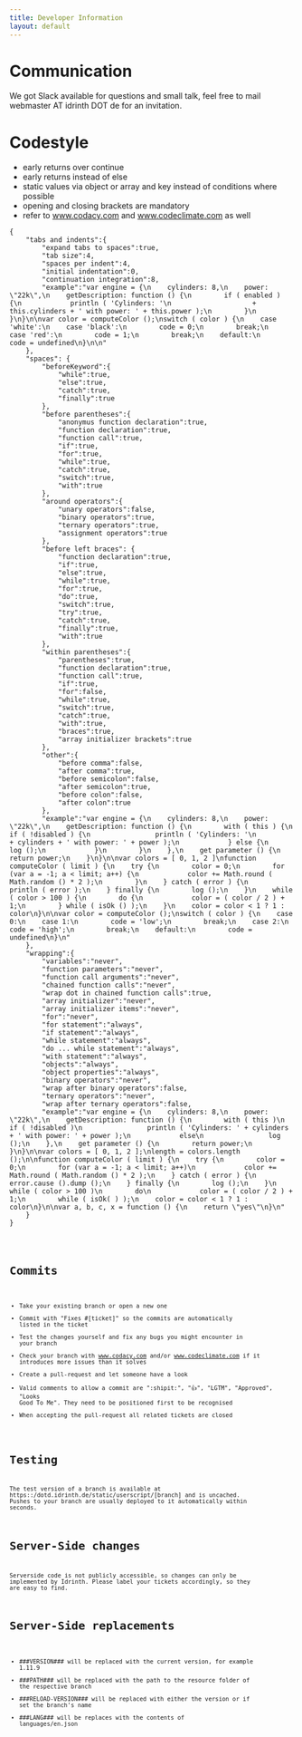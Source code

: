 ```yaml
---
title: Developer Information
layout: default
---
```

# Communication

We got Slack available for questions and small talk, feel free to mail webmaster AT idrinth DOT de for an invitation.

# Codestyle

- early returns over continue
- early returns instead of else
- static values via object or array and key instead of conditions where possible
- opening and closing brackets are mandatory
- refer to www.codacy.com and www.codeclimate.com as well
<pre><code>{
    "tabs and indents":{
        "expand tabs to spaces":true,
        "tab size":4,
        "spaces per indent":4,
        "initial indentation":0,
        "continuation integration":8,
        "example":"var engine = {\n    cylinders: 8,\n    power: \"22k\",\n    getDescription: function () {\n        if ( enabled ) {\n            println ( 'Cylinders: '\n                    + this.cylinders + ' with power: ' + this.power );\n        }\n    }\n}\n\nvar color = computeColor ();\nswitch ( color ) {\n    case 'white':\n    case 'black':\n        code = 0;\n        break;\n    case 'red':\n        code = 1;\n        break;\n    default:\n        code = undefined\n}\n\n"
    },
    "spaces": {
        "beforeKeyword":{
            "while":true,
            "else":true,
            "catch":true,
            "finally":true
        },
        "before parentheses":{
            "anonymus function declaration":true,
            "function declaration":true,
            "function call":true,
            "if":true,
            "for":true,
            "while":true,
            "catch":true,
            "switch":true,
            "with":true
        },
        "around operators":{
            "unary operators":false,
            "binary operators":true,
            "ternary operators":true,
            "assignment operators":true
        },
        "before left braces": {
            "function declaration":true,
            "if":true,
            "else":true,
            "while":true,
            "for":true,
            "do":true,
            "switch":true,
            "try":true,
            "catch":true,
            "finally":true,
            "with":true
        },
        "within parentheses":{
            "parentheses":true,
            "function declaration":true,
            "function call":true,
            "if":true,
            "for":false,
            "while":true,
            "switch":true,
            "catch":true,
            "with":true,
            "braces":true,
            "array initializer brackets":true
        },
        "other":{
            "before comma":false,
            "after comma":true,
            "before semicolon":false,
            "after semicolon":true,
            "before colon":false,
            "after colon":true
        },
        "example":"var engine = {\n    cylinders: 8,\n    power: \"22k\",\n    getDescription: function () {\n        with ( this ) {\n            if ( !disabled ) {\n                println ( 'Cylinders: '\n                        + cylinders + ' with power: ' + power );\n            } else {\n                log ();\n            }\n        }\n    },\n    get parameter () {\n        return power;\n    }\n}\n\nvar colors = [ 0, 1, 2 ]\nfunction computeColor ( limit ) {\n    try {\n        color = 0;\n        for (var a = -1; a < limit; a++) {\n            color += Math.round ( Math.random () * 2 );\n        }\n    } catch ( error ) {\n        println ( error );\n    } finally {\n        log ();\n    }\n    while ( color > 100 ) {\n        do {\n            color = ( color / 2 ) + 1;\n        } while ( isOk () );\n    }\n    color = color < 1 ? 1 : color\n}\n\nvar color = computeColor ();\nswitch ( color ) {\n    case 0:\n    case 1:\n        code = 'low';\n        break;\n    case 2:\n        code = 'high';\n        break;\n    default:\n        code = undefined\n}\n"
    },
    "wrapping":{
        "variables":"never",
        "function parameters":"never",
        "function call arguments":"never",
        "chained function calls":"never",
        "wrap dot in chained function calls":true,
        "array initializer":"never",
        "array initializer items":"never",
        "for":"never",
        "for statement":"always",
        "if statement":"always",
        "while statement":"always",
        "do ... while statement":"always",
        "with statement":"always",
        "objects":"always",
        "object properties":"always",
        "binary operators":"never",
        "wrap after binary operators":false,
        "ternary operators":"never",
        "wrap after ternary operators":false,
        "example":"var engine = {\n    cylinders: 8,\n    power: \"22k\",\n    getDescription: function () {\n        with ( this )\n            if ( !disabled )\n                println ( 'Cylinders: ' + cylinders + ' with power: ' + power );\n            else\n                log ();\n    },\n    get parameter () {\n        return power;\n    }\n}\n\nvar colors = [ 0, 1, 2 ];\nlength = colors.length ();\n\nfunction computeColor ( limit ) {\n    try {\n        color = 0;\n        for (var a = -1; a < limit; a++)\n            color += Math.round ( Math.random () * 2 );\n    } catch ( error ) {\n        error.cause ().dump ();\n    } finally {\n        log ();\n    }\n    while ( color > 100 )\n        do\n            color = ( color / 2 ) + 1;\n        while ( isOk( ) );\n    color = color < 1 ? 1 : color\n}\n\nvar a, b, c, x = function () {\n    return \"yes\"\n}\n"
    }
}<code></pre>

# Commits

- Take your existing branch or open a new one
- Commit with "Fixes #[ticket]" so the commits are automatically listed in the ticket
- Test the changes yourself and fix any bugs you might encounter in your branch
- Check your branch with www.codacy.com and/or www.codeclimate.com if it introduces more issues than it solves
- Create a pull-request and let someone have a look
- Valid comments to allow a commit are ":shipit:", ":+1:", "LGTM", "Approved", "Looks Good To Me". They need to be positioned first to be recognised
- When accepting the pull-request all related tickets are closed

# Testing

The test version of a branch is available at https::/dotd.idrinth.de/static/userscript/[branch] and is uncached.
Pushes to your branch are usually deployed to it automatically within seconds.

# Server-Side changes

Serverside code is not publicly accessible, so changes can only be implemented by Idrinth. Please label your tickets accordingly, so they are easy to find.

# Server-Side replacements

* ###VERSION### will be replaced with the current version, for example 1.11.9
* ###PATH### will be replaced with the path to the resource folder of the respective branch
* ###RELOAD-VERSION### will be replaced with either the version or if set the branch's name
* ###LANG### will be replaces with the contents of languages/en.json
